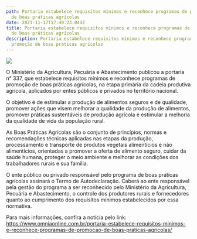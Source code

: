 ```yaml
---
path: Portaria estabelece requisitos mínimos e reconhece programas de promoção
  de boas práticas agrícolas
date: 2021-11-17T17:49:23.044Z
title: Portaria estabelece requisitos mínimos e reconhece programas de promoção
  de boas práticas agrícolas
description: Portaria estabelece requisitos mínimos e reconhece programas de
  promoção de boas práticas agrícolas
---
```

<!--StartFragment-->

![](https://www.omniaonline.com.br/wp-content/uploads/2021/11/Site-3-15.png)

O Ministério da Agricultura, Pecuária e Abastecimento publicou a portaria n° 337, que estabelece requisitos mínimos e reconhece programas de promoção de boas práticas agrícolas, na etapa primária da cadeia produtiva agrícola, aplicados por entes públicos e privados no território nacional.

O objetivo é de estimular a produção de alimentos seguros e de qualidade, promover ações que visem melhorar a qualidade da produção de alimentos, promover práticas sustentáveis de produção agrícola e estimular a melhoria da qualidade de vida da população rural.

As Boas Práticas Agrícolas são o conjunto de princípios, normas e recomendações técnicas aplicadas nas etapas da produção, processamento e transporte de produtos vegetais alimentícios e não alimentícios, orientadas a promover a oferta de alimento seguro, cuidar da saúde humana, proteger o meio ambiente e melhorar as condições dos trabalhadores rurais e sua família.

O ente público ou privado responsável pelo programa de boas práticas agrícolas assinará o Termo de Autodeclaração. Caberá ao ente responsável pela gestão do programa a ser reconhecido pelo Ministério da Agricultura, Pecuária e Abastecimento, o controle dos produtores rurais e fornecedores quanto ao cumprimento dos requisitos mínimos estabelecidos por essa normativa.

Para mais informações, confira a notícia pelo link: https://www.omniaonline.com.br/portaria-estabelece-requisitos-minimos-e-reconhece-programas-de-promocao-de-boas-praticas-agricolas/

<!--EndFragment-->
